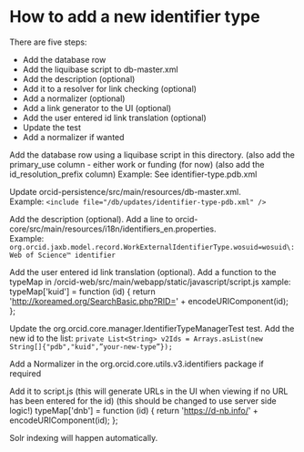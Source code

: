How to add a new identifier type
================================

There are five steps:
- Add the database row
- Add the liquibase script to db-master.xml
- Add the description (optional)
- Add it to a resolver for link checking (optional)
- Add a normalizer (optional)
- Add a link generator to the UI (optional)
- Add the user entered id link translation (optional)
- Update the test
- Add a normalizer if wanted

Add the database row using a liquibase script in this directory. 
(also add the primary_use column - either work or funding (for now) 
(also add the id_resolution_prefix column) 
Example: See identifier-type.pdb.xml

Update orcid-persistence/src/main/resources/db-master.xml.  
Example: `<include file="/db/updates/identifier-type-pdb.xml" />`

Add the description (optional). Add a line to orcid-core/src/main/resources/i18n/identifiers_en.properties.  
Example: `org.orcid.jaxb.model.record.WorkExternalIdentifierType.wosuid=wosuid\: Web of Science™ identifier`

Add the user entered id link translation (optional). Add a function to the typeMap in /orcid-web/src/main/webapp/static/javascript/script.js 
xample:
	typeMap['kuid'] = function (id) {
		return 'http://koreamed.org/SearchBasic.php?RID=' + encodeURIComponent(id);
	};
	
Update the org.orcid.core.manager.IdentifierTypeManagerTest test. Add the new id to the list: 
`private List<String> v2Ids = Arrays.asList(new String[]{"pdb","kuid",”your-new-type”});`

Add a Normalizer in the org.orcid.core.utils.v3.identifiers package if required

Add it to script.js (this will generate URLs in the UI when viewing if no URL has been entered for the id) (this should be changed to use server side logic!)
   typeMap['dnb'] = function (id) {
       return 'https://d-nb.info/' + encodeURIComponent(id);
   };

Solr indexing will happen automatically.





